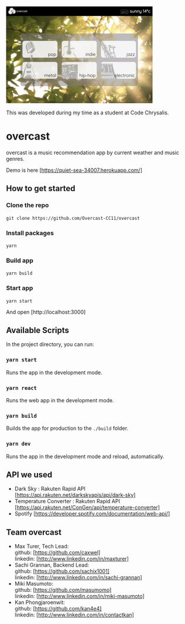 ![Image of screenshot](./screenshot.png)

This was developed during my time as a student at Code Chrysalis.
# overcast

overcast is a music recommendation app by current weather and music genres.

Demo is here [https://quiet-sea-34007.herokuapp.com/]


## How to get started

### Clone the repo

```
git clone https://github.com/Overcast-CC11/overcast
```

### Install packages

```
yarn
```

### Build app

```
yarn build
```

### Start app

```
yarn start
```

And open [http://localhost:3000]

## Available Scripts

In the project directory, you can run:

### `yarn start`

Runs the app in the development mode.

### `yarn react`

Runs the web app in the development mode.

### `yarn build`

Builds the app for production to the `./build` folder.

### `yarn dev`

Runs the app in the development mode and reload, automatically.

## API we used

- Dark Sky : Rakuten Rapid API [https://api.rakuten.net/darkskyapis/api/dark-sky]
- Temperature Converter : Rakuten Rapid API [https://api.rakuten.net/ConGen/api/temperature-converter]
- Spotify [https://developer.spotify.com/documentation/web-api/]

## Team overcast

- Max Turer, Tech Lead: <br/>
  github: [https://github.com/caxwel]<br/>
  linkedin: [http://www.linkedin.com/in/maxturer]
- Sachi Grannan, Backend Lead: <br/>
  github: [https://github.com/sachix1001]<br/>
  linkedin: [http://www.linkedin.com/in/sachi-grannan]
- Miki Masumoto: <br/>
  github: [https://github.com/masumomo]<br/>
  linkedin: [http://www.linkedin.com/in/miki-masumoto]
- Kan Phongjaroenwit: <br/>
  github: [https://github.com/kan4e4]<br/>
  linkedin: [http://www.linkedin.com/in/contactkan]
